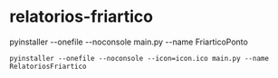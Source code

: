 # relatorios-friartico


 pyinstaller --onefile --noconsole main.py --name FriarticoPonto
 

```commandline
pyinstaller --onefile --noconsole --icon=icon.ico main.py --name RelatoriosFriartico

```
